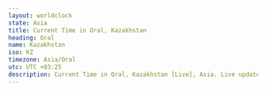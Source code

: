 ```yaml
---
layout: worldclock
state: Asia
title: Current Time in Oral, Kazakhstan
heading: Oral
name: Kazakhstan
iso: KZ
timezone: Asia/Oral
utc: UTC +03:25
description: Current Time in Oral, Kazakhstan [Live], Asia. Live update now time in Oral, timezone Asia/Oral, UTC +03:25, Country ISO code & Current Local Time.
---
```


